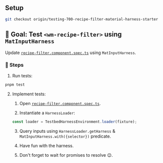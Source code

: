 ## Setup

```sh
git checkout origin/testing-700-recipe-filter-material-harness-starter
```

## 🎯 Goal: Test `<wm-recipe-filter>` using `MatInputHarness`

Update [`recipe-filter.component.spec.ts`](../apps/whiskmate/src/app/recipe/recipe-filter.component.spec.ts) using `MatInputHarness`.

### 📝 Steps

1. Run tests:

```sh
pnpm test
```

2. Implement tests:

   1. Open [`recipe-filter.component.spec.ts`](../apps/whiskmate/src/app/recipe/recipe-filter.component.spec.ts).

   2. Instantiate a `HarnessLoader`:

   ```ts
   const loader = TestbedHarnessEnvironment.loader(fixture);
   ```

   3. Query inputs using `HarnessLoader.getHarness` & `MatInputHarness.with({selector})` predicate.

   4. Have fun with the harness.

   5. Don't forget to wait for promises to resolve 😉.
